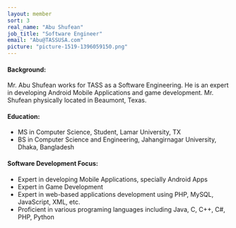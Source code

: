 ```yaml
---
layout: member
sort: 3
real_name: "Abu Shufean"
job_title: "Software Engineer"
email: "Abu@TASSUSA.com"
picture: "picture-1519-1396059150.png"
---
```

#### Background:
Mr. Abu Shufean works for TASS as a Software Engineering. He is an expert in developing Android Mobile Applications and game development. Mr. Shufean physically located in Beaumont, Texas.

#### Education:
- MS in Computer Science, Student, Lamar University, TX
- BS in Computer Science and Engineering,   Jahangirnagar University, Dhaka, Bangladesh

#### Software Development Focus:
- Expert in developing Mobile Applications, specially Android Apps
- Expert in Game Development
- Expert in web-based applications development using PHP, MySQL, JavaScript, XML, etc.
- Proficient in various programing languages including Java, C, C++, C#, PHP, Python